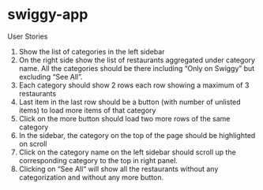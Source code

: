# swiggy-app

User Stories
1. Show the list of categories in the left sidebar
2. On the right side show the list of restaurants aggregated under category name. All the
categories should be there including “Only on Swiggy” but excluding “See All”.
3. Each category should show 2 rows each row showing a maximum of 3 restaurants
4. Last item in the last row should be a button (with number of unlisted items) to load more
items of that category
5. Click on the more button should load two more rows of the same category
6. In the sidebar, the category on the top of the page should be highlighted on scroll
7. Click on the category name on the left sidebar should scroll up the corresponding
category to the top in right panel.
8. Clicking on “See All“ will show all the restaurants without any categorization and without
any more button.
